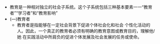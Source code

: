 - 教育是一种相对独立的社会子系统。这个子系统包括三种基本要素一一“教育者”“学习者”和“教育影响”
- (―)教育者
	- 教育者是指能够在一定社会背景下促进个体社会化和社会
	  个性化活动的人。因此，一个真正的教育者必须有明确的教育意图或教育目的，理解他/她
	  在实践活动中所肩负的促进个体发展及社会发展的任务或使命。